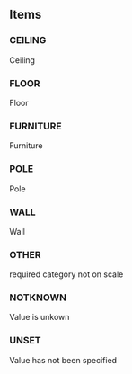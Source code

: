 

<!-- end of short definition -->
## Items

### CEILING
Ceiling

### FLOOR
Floor

### FURNITURE
Furniture

### POLE
Pole

### WALL
Wall

### OTHER
required category not on scale

### NOTKNOWN
Value is unkown

### UNSET
Value has not been specified
